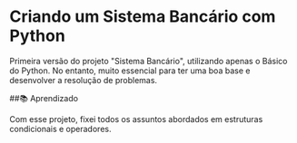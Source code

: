 # Criando um Sistema Bancário com Python

Primeira versão do projeto "Sistema Bancário", utilizando apenas o Básico do Python. No entanto, muito essencial para ter uma boa base e desenvolver a resolução de problemas.

##📚 Aprendizado

Com esse projeto, fixei todos os assuntos abordados em estruturas condicionais e operadores. 
